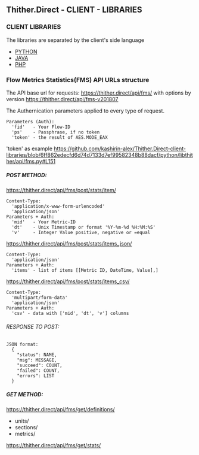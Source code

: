 ## Thither.Direct - CLIENT - LIBRARIES

### CLIENT LIBRARIES
The libraries are separated by the client's side language

+ [PYTHON](python)
+ [JAVA](java)
+ [PHP](php)






### Flow Metrics Statistics(FMS) API URLs structure

The API base url for requests: https://thither.direct/api/fms/
with options by version https://thither.direct/api/fms-v201807

The Authernication parameters applied to every type of request.

    Parameters (Auth):
      'fid'   - Your Flow-ID
      'ps'    - Passphrase, if no token
      'token' - the result of AES.MODE_EAX

'token' as example https://github.com/kashirin-alex/Thither.Direct-client-libraries/blob/6ff862edecfd6d74d7133d7ef99582348b88dacf/python/libthither/api/fms.py#L151





##### POST METHOD:


  https://thither.direct/api/fms/post/stats/item/

    Content-Type: 
      'application/x-www-form-urlencoded'
      'application/json'
    Parameters + Auth: 
      'mid'   - Your Metric-ID
      'dt'    - Unix Timestamp or format '%Y-%m-%d %H:%M:%S'
      'v'     - Integer Value positive, negative or =equal


  https://thither.direct/api/fms/post/stats/items_json/

    Content-Type: 
      'application/json'
    Parameters + Auth:
      'items' - list of items [[Metric ID, DateTime, Value],]


  https://thither.direct/api/fms/post/stats/items_csv/

    Content-Type: 
      'multipart/form-data'
      'application/json'
    Parameters + Auth:
      'csv' - data with ['mid', 'dt', 'v'] columns


###### RESPONSE TO POST:
  
    JSON format:
      {
        "status": NAME, 
        "msg": MESSAGE, 
        "succeed": COUNT, 
        "failed": COUNT, 
        "errors": LIST
      }







##### GET METHOD:
  https://thither.direct/api/fms/get/definitions/
  * units/
  * sections/
  * metrics/
  
  https://thither.direct/api/fms/get/stats/